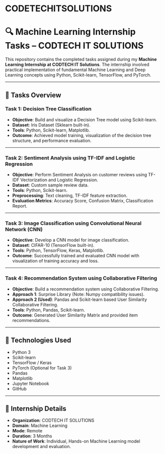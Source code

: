 # CODETECHITSOLUTIONS
# 🔍 Machine Learning Internship Tasks – CODTECH IT SOLUTIONS

This repository contains the completed tasks assigned during my **Machine Learning Internship at CODTECH IT Solutions**. The internship involved practical implementation of fundamental Machine Learning and Deep Learning concepts using Python, Scikit-learn, TensorFlow, and PyTorch.

---

## 📌 **Tasks Overview**

### **Task 1: Decision Tree Classification**
- **Objective**: Build and visualize a Decision Tree model using Scikit-learn.
- **Dataset**: Iris Dataset (Sklearn built-in).
- **Tools**: Python, Scikit-learn, Matplotlib.
- **Outcome**: Achieved model training, visualization of the decision tree structure, and performance evaluation.

---

### **Task 2: Sentiment Analysis using TF-IDF and Logistic Regression**
- **Objective**: Perform Sentiment Analysis on customer reviews using TF-IDF Vectorization and Logistic Regression.
- **Dataset**: Custom sample review data.
- **Tools**: Python, Scikit-learn.
- **Preprocessing**: Text cleaning, TF-IDF feature extraction.
- **Evaluation Metrics**: Accuracy Score, Confusion Matrix, Classification Report.


---

### **Task 3: Image Classification using Convolutional Neural Network (CNN)**
- **Objective**: Develop a CNN model for image classification.
- **Dataset**: CIFAR-10 (TensorFlow built-in).
- **Tools**: Python, TensorFlow, Keras, Matplotlib.
- **Outcome**: Successfully trained and evaluated CNN model with visualization of training accuracy and loss.


---

### **Task 4: Recommendation System using Collaborative Filtering**
- **Objective**: Build a recommendation system using Collaborative Filtering.
- **Approach 1**: Surprise Library (Note: Numpy compatibility issues).
- **Approach 2 (Used)**: Pandas and Scikit-learn based User Similarity Collaborative Filtering.
- **Tools**: Python, Pandas, Scikit-learn.
- **Outcome**: Generated User Similarity Matrix and provided item recommendations.


---

## 🚀 **Technologies Used**
- Python 3
- Scikit-learn
- TensorFlow / Keras
- PyTorch (Optional for Task 3)
- Pandas
- Matplotlib
- Jupyter Notebook
- GitHub

---

## 📌 **Internship Details**
- **Organization**: CODTECH IT SOLUTIONS
- **Domain**: Machine Learning
- **Mode**: Remote
- **Duration**: 3 Months
- **Nature of Work**: Individual, Hands-on Machine Learning model development and evaluation.

